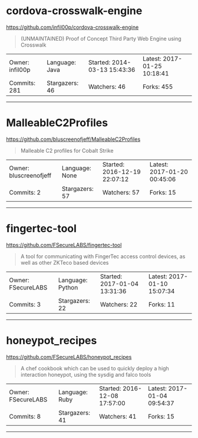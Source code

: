 # cordova-crosswalk-engine

https://github.com/infil00p/cordova-crosswalk-engine
<blockquote>
(UNMAINTAINED) Proof of Concept Third Party Web Engine using Crosswalk
</blockquote>

<table>
<tr><td>Owner: infil00p</td>
    <td>Language: Java</td>
    <td>Started: 2014-03-13 15:43:36</td>
    <td>Latest: 2017-01-25 10:18:41</td></tr>
<tr><td>Commits: 281</td>
    <td>Stargazers: 46</td>
    <td>Watchers: 46</td>
    <td>Forks: 455</td></tr>
</table>

---

# MalleableC2Profiles

https://github.com/bluscreenofjeff/MalleableC2Profiles
<blockquote>
Malleable C2 profiles for Cobalt Strike
</blockquote>

<table>
<tr><td>Owner: bluscreenofjeff</td>
    <td>Language: None</td>
    <td>Started: 2016-12-19 22:07:12</td>
    <td>Latest: 2017-01-20 00:45:06</td></tr>
<tr><td>Commits: 2</td>
    <td>Stargazers: 57</td>
    <td>Watchers: 57</td>
    <td>Forks: 15</td></tr>
</table>

---

# fingertec-tool

https://github.com/FSecureLABS/fingertec-tool
<blockquote>
A tool for communicating with FingerTec access control devices, as well as other ZKTeco based devices
</blockquote>

<table>
<tr><td>Owner: FSecureLABS</td>
    <td>Language: Python</td>
    <td>Started: 2017-01-04 13:31:36</td>
    <td>Latest: 2017-01-10 15:07:34</td></tr>
<tr><td>Commits: 3</td>
    <td>Stargazers: 22</td>
    <td>Watchers: 22</td>
    <td>Forks: 11</td></tr>
</table>

---

# honeypot_recipes

https://github.com/FSecureLABS/honeypot_recipes
<blockquote>
A chef cookbook which can be used to quickly deploy a high interaction honeypot, using the sysdig and falco tools
</blockquote>

<table>
<tr><td>Owner: FSecureLABS</td>
    <td>Language: Ruby</td>
    <td>Started: 2016-12-08 17:57:00</td>
    <td>Latest: 2017-01-04 09:54:37</td></tr>
<tr><td>Commits: 8</td>
    <td>Stargazers: 41</td>
    <td>Watchers: 41</td>
    <td>Forks: 15</td></tr>
</table>

---

